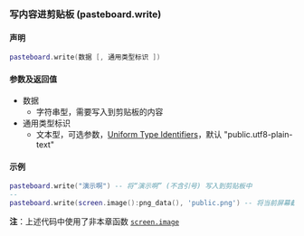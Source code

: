 ### 写内容进剪贴板 \(**pasteboard\.write**\)


#### 声明
```lua
pasteboard.write(数据 [, 通用类型标识 ])
```

  
#### 参数及返回值
- 数据
    - 字符串型，需要写入到剪贴板的内容
- 通用类型标识
    - 文本型，可选参数，[Uniform Type Identifiers](https://developer.apple.com/library/ios/documentation/Miscellaneous/Reference/UTIRef/Articles/System-DeclaredUniformTypeIdentifiers.html)，默认 "public\.utf8\-plain\-text"

  
#### 示例  
```lua
pasteboard.write("演示啊") -- 将“演示啊” (不含引号) 写入到剪贴板中
--
pasteboard.write(screen.image():png_data(), 'public.png') -- 将当前屏幕截图写入到剪贴板
```
**注**：上述代码中使用了非本章函数 [`screen.image`](/Handbook/screen/screen.image.md)

